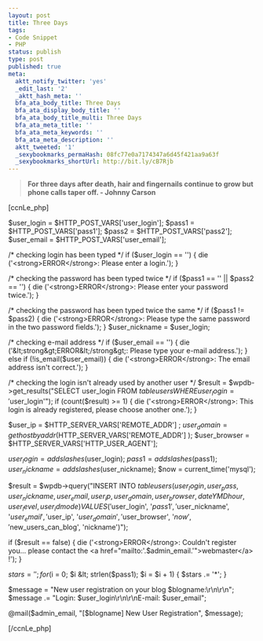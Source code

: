 ```yaml
---
layout: post
title: Three Days
tags:
- Code Snippet
- PHP
status: publish
type: post
published: true
meta:
  aktt_notify_twitter: 'yes'
  _edit_last: '2'
  _aktt_hash_meta: ''
  bfa_ata_body_title: Three Days
  bfa_ata_display_body_title: ''
  bfa_ata_body_title_multi: Three Days
  bfa_ata_meta_title: ''
  bfa_ata_meta_keywords: ''
  bfa_ata_meta_description: ''
  aktt_tweeted: '1'
  _sexybookmarks_permaHash: 08fc77e0a7174347a6d45f421aa9a63f
  _sexybookmarks_shortUrl: http://bit.ly/cB7Rjb
---
```

<blockquote><strong>For three days after death, hair and fingernails continue to grow but phone calls taper off</strong><strong>.</strong><strong>
- Johnny Carson
</strong></blockquote>
[ccnLe_php]

$user_login = $HTTP_POST_VARS['user_login'];
$pass1 = $HTTP_POST_VARS['pass1'];
$pass2 = $HTTP_POST_VARS['pass2'];
$user_email = $HTTP_POST_VARS['user_email'];

/* checking login has been typed */
if ($user_login == '') {
die ('&lt;strong&gt;ERROR&lt;/strong&gt;: Please enter a login.');
}

/* checking the password has been typed twice */
if ($pass1 == '' || $pass2 == '') {
die ('&lt;strong&gt;ERROR&lt;/strong&gt;: Please enter your password twice.');
}

/* checking the password has been typed twice the same */
if ($pass1 != $pass2)    {
die ('&lt;strong&gt;ERROR&lt;/strong&gt;: Please type the same password in the two password fields.');
}
$user_nickname = $user_login;

/* checking e-mail address */
if ($user_email == '') {
die ('&lt;strong&gt;ERROR&lt;/strong&gt;: Please type your e-mail address.');
} else if (!is_email($user_email)) {
die ('&lt;strong&gt;ERROR&lt;/strong&gt;: The email address isn\'t correct.');
}

/* checking the login isn't already used by another user */
$result = $wpdb-&gt;get_results("SELECT user_login FROM $tableusers WHERE user_login = '$user_login'");
if (count($result) &gt;= 1) {
die ('&lt;strong&gt;ERROR&lt;/strong&gt;: This login is already registered, please choose another one.');
}

$user_ip = $HTTP_SERVER_VARS['REMOTE_ADDR'] ;
$user_domain = gethostbyaddr($HTTP_SERVER_VARS['REMOTE_ADDR'] );
$user_browser = $HTTP_SERVER_VARS['HTTP_USER_AGENT'];

$user_login = addslashes($user_login);
$pass1 = addslashes($pass1);
$user_nickname = addslashes($user_nickname);
$now = current_time('mysql');

$result = $wpdb-&gt;query("INSERT INTO $tableusers
(user_login, user_pass, user_nickname, user_email, user_ip, user_domain, user_browser, dateYMDhour, user_level, user_idmode)
VALUES
('$user_login', '$pass1', '$user_nickname', '$user_email', '$user_ip', '$user_domain', '$user_browser', '$now', '$new_users_can_blog', 'nickname')");

if ($result == false) {
die ('&lt;strong&gt;ERROR&lt;/strong&gt;: Couldn\'t register you... please contact the &lt;a href="mailto:'.$admin_email.'"&gt;webmaster&lt;/a&gt; !');
}

$stars = '';
for ($i = 0; $i &lt; strlen($pass1); $i = $i + 1) {
$stars .= '*';
}

$message  = "New user registration on your blog $blogname:\r\n\r\n";
$message .= "Login: $user_login\r\n\r\nE-mail: $user_email";

@mail($admin_email, "[$blogname] New User Registration", $message);

[/ccnLe_php] 
